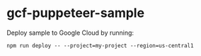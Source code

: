 # gcf-puppeteer-sample

Deploy sample to Google Cloud by running:

```
npm run deploy -- --project=my-project --region=us-central1
```